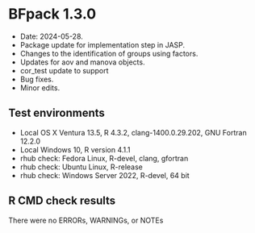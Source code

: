 # BFpack 1.3.0

* Date: 2024-05-28.
* Package update for implementation step in JASP.
* Changes to the identification of groups using factors.
* Updates for aov and manova objects.
* cor_test update to support 
* Bug fixes.
* Minor edits.

## Test environments
* Local OS X Ventura 13.5, R 4.3.2, clang-1400.0.29.202, GNU Fortran 12.2.0
* Local Windows 10, R version 4.1.1
* rhub check: Fedora Linux, R-devel, clang, gfortran
* rhub check: Ubuntu Linux, R-release
* rhub check: Windows Server 2022, R-devel, 64 bit

## R CMD check results
There were no ERRORs, WARNINGs, or NOTEs

